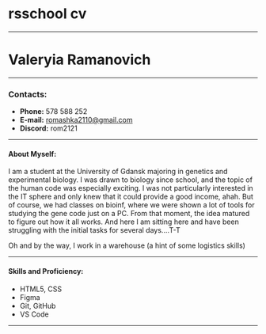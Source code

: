 # rsschool cv

---

# Valeryia Ramanovich

---

### Contacts:

- **Phone:** 578 588 252
- **E-mail:** romashka2110@gmail.com
- **Discord:** rom2121

---

#### About Myself:

I am a student at the University of Gdansk majoring in genetics and experimental biology. I was drawn to biology since school, and the topic of the human code was especially exciting.
I was not particularly interested in the IT sphere and only knew that it could provide a good income, ahah.
But of course, we had classes on bioinf, where we were shown a lot of tools for studying the gene code just on a PC. From that moment, the idea matured to figure out how it all works.
And here I am sitting here and have been struggling with the initial tasks for several days....T-T

Oh and by the way, I work in a warehouse (a hint of some logistics skills)

---

#### Skills and Proficiency:

- HTML5, CSS
- Figma
- Git, GitHub
- VS Code

---
